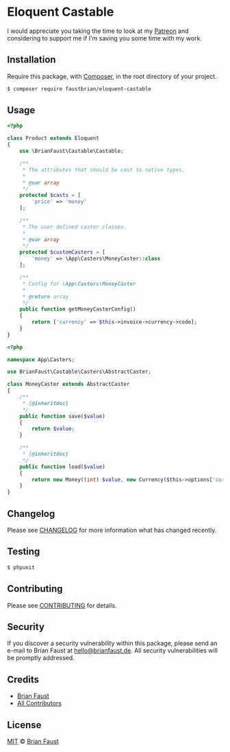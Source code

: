 # Eloquent Castable

I would appreciate you taking the time to look at my [Patreon](https://www.patreon.com/faustbrian) and considering to support me if I'm saving you some time with my work.

## Installation

Require this package, with [Composer](https://getcomposer.org/), in the root directory of your project.

``` bash
$ composer require faustbrian/eloquent-castable
```

## Usage

``` php
<?php

class Product extends Eloquent
{
    use \BrianFaust\Castable\Castable;

    /**
     * The attributes that should be cast to native types.
     *
     * @var array
     */
    protected $casts = [
        'price' => 'money'
    ];

    /**
     * The user defined caster classes.
     *
     * @var array
     */
    protected $customCasters = [
        'money' => \App\Casters\MoneyCaster::class
    ];

    /**
     * Config for \App\Casters\MoneyCaster
     *
     * @return array
     */
    public function getMoneyCasterConfig()
    {
        return ['currency' => $this->invoice->currency->code];
    }
}
```

``` php
<?php

namespace App\Casters;

use BrianFaust\Castable\Casters\AbstractCaster;

class MoneyCaster extends AbstractCaster
{
    /**
     * {@inheritdoc}
     */
    public function save($value)
    {
        return $value;
    }

    /**
     * {@inheritdoc}
     */
    public function load($value)
    {
        return new Money((int) $value, new Currency($this->options['currency']));
    }
}
```

## Changelog

Please see [CHANGELOG](CHANGELOG.md) for more information what has changed recently.

## Testing

``` bash
$ phpunit
```

## Contributing

Please see [CONTRIBUTING](CONTRIBUTING.md) for details.

## Security

If you discover a security vulnerability within this package, please send an e-mail to Brian Faust at hello@brianfaust.de. All security vulnerabilities will be promptly addressed.

## Credits

- [Brian Faust](https://github.com/faustbrian)
- [All Contributors](../../contributors)

## License

[MIT](LICENSE) © [Brian Faust](https://brianfaust.de)
